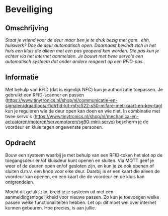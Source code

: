 # Beveiliging

## Omschrijving
*Staat je vriend voor de deur maar ben je te druk bezig met
  gam.. ehh, huiswerk? Doe de deur automatisch open. Daarnaast
  bevindt zich in het huis een kluis die alleen met een pas
  geopend kan worden. Die pas kun je echter via het internet
  aanmelden. Je bouwt met twee servo's een automatisch systeem
  dat onder andere reageert op een RFID-pas.*

## Informatie
Met behulp van RFID (dat is eigenlijk NFC) kun je authorizatie toepassen. Je gebruikt een RFID-scanner en passen (https://www.tinytronics.nl/shop/nl/communicatie-en-signalen/draadloos/rfid/rfid-kit-mfrc522-s50-mifare-met-kaart-en-key-tag) kun je reguleren wie de deur open kan doen en wie niet. In combinatie met twee servo's (https://www.tinytronics.nl/shop/nl/mechanica-en-actuatoren/motoren/servomotoren/sg90-mini-servo) bescherm je de voordeur en kluis tegen ongewenste personen.

## Opdracht
Bouw een systeem waarbij je met behulp van een RFID-token het slot op de toegangsdeur en/of kluisdeur kunt openen en sluiten. Via MQTT geef je weer of de deuren open en/of gesloten zijn, en kun je ze ook openen of sluiten d.m.v. een knop voor elke deur. Daarbij is er een kaart die alleen de voordeur kan openen, en een kaart die de voordeur én de kluis kan ontgrendelen.

Mocht dit gelukt zijn, breid je je systeem uit met een aanmeldingsmogelijkheid voor nieuwe passen. Zo kun je toevoegen welke passen welke functionaliteiten hebben. Let op: dit moet wel over internet kunnen gebeuren. Hoe precies, is aan jullie.